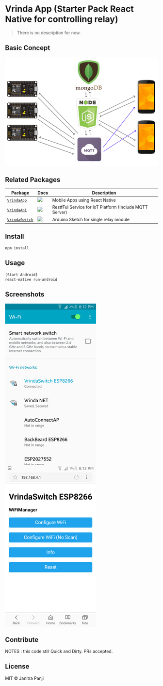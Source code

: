 # Vrinda App (Starter Pack React Native for controlling relay)

> There is no description for now.

## Basic Concept
![Alt text](diagram/diagram.png?raw=true "Diagram Concept")

## Related Packages

| Package | Docs | Description |
|---------|------|-------------|
| [`VrindaApp`](https://github.com/bonkzero404/VrindaApp) |  ![](https://img.shields.io/badge/API%20Docs-not%20ready-red.svg?style=flat-square) | Mobile Apps using React Native |
| [`VrindaApi`](https://github.com/bonkzero404/VrindaApi) | ![](https://img.shields.io/badge/API%20Docs-not%20ready-red.svg?style=flat-square) | RestfFul Service for IoT Platform (Include MQTT Server) |
| [`VrindaSwitch`](https://github.com/bonkzero404/VrindaSwitch) | ![](https://img.shields.io/badge/API%20Docs-not%20ready-red.svg?style=flat-square) |  Arduino Sketch for single relay module |

## Install

```
npm install
```

## Usage

```
[Start Android]
react-native run-android
```

## Screenshots

<img align="center" width="300" src="https://raw.githubusercontent.com/bonkzero404/VrindaSwitch/master/screen-1.png" />

<img align="center" width="300" src="https://raw.githubusercontent.com/bonkzero404/VrindaSwitch/master/screen-2.png" />

## Contribute

NOTES : this code still Quick and Dirty. PRs accepted.

## License

MIT © Janitra Panji
